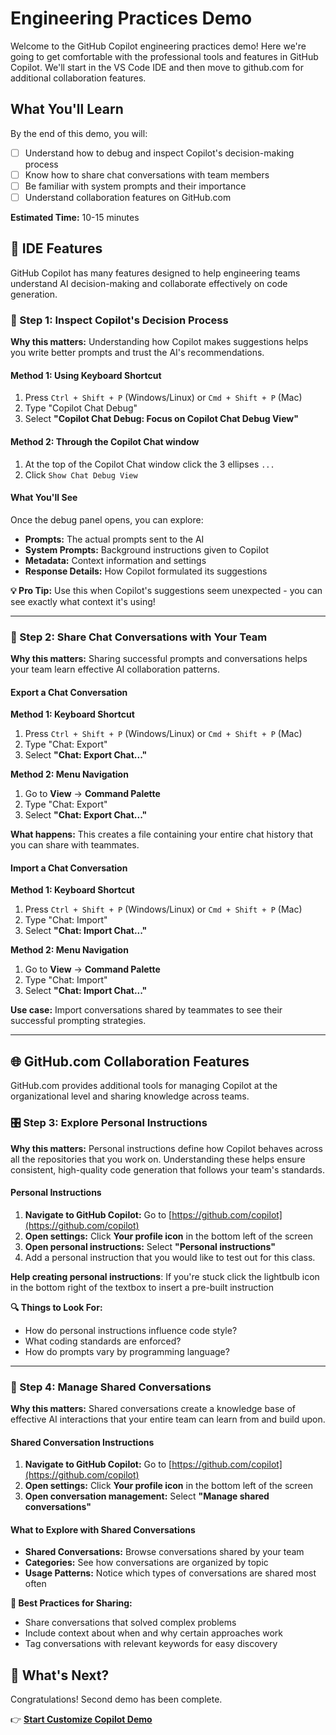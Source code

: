 # Engineering Practices Demo

Welcome to the GitHub Copilot engineering practices demo! Here we're going to get comfortable with the professional tools and features in GitHub Copilot. We'll start in the VS Code IDE and then move to github.com for additional collaboration features.

## What You'll Learn
By the end of this demo, you will:
- [ ] Understand how to debug and inspect Copilot's decision-making process
- [ ] Know how to share chat conversations with team members
- [ ] Be familiar with system prompts and their importance
- [ ] Understand collaboration features on GitHub.com

**Estimated Time:** 10-15 minutes

## 🔧 IDE Features

GitHub Copilot has many features designed to help engineering teams understand AI decision-making and collaborate effectively on code generation.

### 🐛 Step 1: Inspect Copilot's Decision Process

**Why this matters:** Understanding how Copilot makes suggestions helps you write better prompts and trust the AI's recommendations.

#### Method 1: Using Keyboard Shortcut
1. Press `Ctrl + Shift + P` (Windows/Linux) or `Cmd + Shift + P` (Mac)
2. Type "Copilot Chat Debug"
3. Select **"Copilot Chat Debug: Focus on Copilot Chat Debug View"**

#### Method 2: Through the Copilot Chat window
1. At the top of the Copilot Chat window click the 3 ellipses `...`
2. Click `Show Chat Debug View`

#### What You'll See
Once the debug panel opens, you can explore:
- **Prompts:** The actual prompts sent to the AI
- **System Prompts:** Background instructions given to Copilot
- **Metadata:** Context information and settings
- **Response Details:** How Copilot formulated its suggestions

**💡 Pro Tip:** Use this when Copilot's suggestions seem unexpected - you can see exactly what context it's using!

---

### 💬 Step 2: Share Chat Conversations with Your Team

**Why this matters:** Sharing successful prompts and conversations helps your team learn effective AI collaboration patterns.

#### Export a Chat Conversation

**Method 1: Keyboard Shortcut**
1. Press `Ctrl + Shift + P` (Windows/Linux) or `Cmd + Shift + P` (Mac)
2. Type "Chat: Export"
3. Select **"Chat: Export Chat..."**

**Method 2: Menu Navigation**
1. Go to **View** → **Command Palette**
2. Type "Chat: Export"
3. Select **"Chat: Export Chat..."**

**What happens:** This creates a file containing your entire chat history that you can share with teammates.

#### Import a Chat Conversation

**Method 1: Keyboard Shortcut**
1. Press `Ctrl + Shift + P` (Windows/Linux) or `Cmd + Shift + P` (Mac)
2. Type "Chat: Import"
3. Select **"Chat: Import Chat..."**

**Method 2: Menu Navigation**
1. Go to **View** → **Command Palette**
2. Type "Chat: Import"
3. Select **"Chat: Import Chat..."**

**Use case:** Import conversations shared by teammates to see their successful prompting strategies.

---

## 🌐 GitHub.com Collaboration Features

GitHub.com provides additional tools for managing Copilot at the organizational level and sharing knowledge across teams.

### 🎛️ Step 3: Explore Personal Instructions

**Why this matters:** Personal instructions define how Copilot behaves across all the repositories that you work on. Understanding these helps ensure consistent, high-quality code generation that follows your team's standards.

#### Personal Instructions
1. **Navigate to GitHub Copilot:** Go to [https://github.com/copilot](https://github.com/copilot)
2. **Open settings:** Click **Your profile icon** in the bottom left of the screen
3. **Open personal instructions:** Select **"Personal instructions"**
4. Add a personal instruction that you would like to test out for this class.

**Help creating personal instructions**: If you're stuck click the lightbulb icon in the bottom right of the textbox to insert a pre-built instruction

**🔍 Things to Look For:**
- How do personal instructions influence code style?
- What coding standards are enforced?
- How do prompts vary by programming language?

---

### 🤝 Step 4: Manage Shared Conversations

**Why this matters:** Shared conversations create a knowledge base of effective AI interactions that your entire team can learn from and build upon.

#### Shared Conversation Instructions
1. **Navigate to GitHub Copilot:** Go to [https://github.com/copilot](https://github.com/copilot)
2. **Open settings:** Click **Your profile icon** in the bottom left of the screen
3. **Open conversation management:** Select **"Manage shared conversations"**

#### What to Explore with Shared Conversations
- **Shared Conversations:** Browse conversations shared by your team
- **Categories:** See how conversations are organized by topic
- **Usage Patterns:** Notice which types of conversations are shared most often

**💼 Best Practices for Sharing:**
- Share conversations that solved complex problems
- Include context about when and why certain approaches work
- Tag conversations with relevant keywords for easy discovery

## 🚀 What's Next?

Congratulations! Second demo has been complete.

👉 **[Start Customize Copilot Demo](./customize-copilot.md)**
